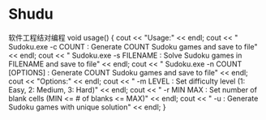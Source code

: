 # Shudu
软件工程结对编程
void usage() {
    cout << "Usage:" << endl;
    cout << "  Sudoku.exe -c COUNT      : Generate COUNT Sudoku games and save to file" << endl;
    cout << "  Sudoku.exe -s FILENAME   : Solve Sudoku games in FILENAME and save to file" << endl;
    cout << "  Sudoku.exe -n COUNT [OPTIONS] : Generate COUNT Sudoku games and save to file" << endl;
    cout << "Options:" << endl;
    cout << "  -m LEVEL   : Set difficulty level (1: Easy, 2: Medium, 3: Hard)" << endl;
    cout << "  -r MIN MAX : Set number of blank cells (MIN <= # of blanks <= MAX)" << endl;
    cout << "  -u         : Generate Sudoku games with unique solution" << endl;
}
